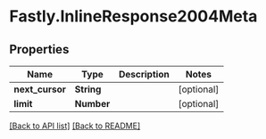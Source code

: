 # Fastly.InlineResponse2004Meta

## Properties

Name | Type | Description | Notes
------------ | ------------- | ------------- | -------------
**next_cursor** | **String** |  | [optional] 
**limit** | **Number** |  | [optional] 


[[Back to API list]](../../README.md#endpoints) [[Back to README]](../../README.md)
